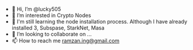 - 👋 Hi, I’m @lucky505
- 👀 I’m interested in Crypto Nodes
- 🌱 I'm still learning the node installation process. Although I have already installed 3, Subspase, StarkNet, Masa
- 💞️ I’m looking to collaborate on ...
- 📫 How to reach me ramzan.ing@gmail.com

<!---
lucky505/lucky505 is a ✨ special ✨ repository because its `README.md` (this file) appears on your GitHub profile.
You can click the Preview link to take a look at your changes.
--->
